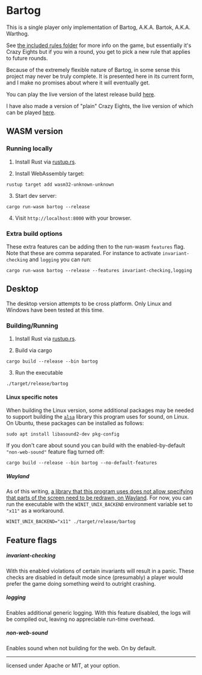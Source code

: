 # Bartog

This is a single player only implementation of Bartog, A.K.A. Bartok, A.K.A. Warthog.

See [the included rules folder](./design/rules/README.md) for more info on the game, but essentially it's Crazy Eights but if you win a round, you get to pick a new rule that applies to future rounds.

Because of the extremely flexible nature of Bartog, in some sense this project may never be truly complete. It is presented here in its current form, and I make no promises about where it will eventually get.

You can play the live version of the latest release build [here](https://ryan1729.github.io/bartog/bartog/).

I have also made a version of "plain" Crazy Eights, the live version of which can be played [here](https://ryan1729.github.io/bartog/crazy-eights/).

## WASM version

### Running locally

1. Install Rust via [rustup.rs](https://rustup.rs).

2. Install WebAssembly target:
```
rustup target add wasm32-unknown-unknown
```
3. Start dev server:
```
cargo run-wasm bartog --release
```
4. Visit `http://localhost:8000` with your browser.

### Extra build options

These extra features can be adding then to the run-wasm `features` flag. Note that these are comma separated. For instance to activate `invariant-checking` and `logging` you can run:
```
cargo run-wasm bartog --release --features invariant-checking,logging
```
## Desktop

The desktop version attempts to be cross platform. Only Linux and Windows have been tested at this time.

### Building/Running

1. Install Rust via [rustup.rs](https://rustup.rs).

2. Build via cargo
```
cargo build --release --bin bartog
```
3. Run the executable
```
./target/release/bartog
```

#### Linux specific notes

When building the Linux version, some additional packages may be needed to support building the [`alsa`](https://github.com/diwic/alsa-rs) library this program uses for sound, on Linux.
On Ubuntu, these packages can be installed as follows:

```
sudo apt install libasound2-dev pkg-config
```

If you don't care about sound you can build with the enabled-by-default `"non-web-sound"` feature flag turned off:

```
cargo build --release --bin bartog --no-default-features
```

##### Wayland
As of this writing, [a library that this program uses does not allow specifying that parts of the screen need to be redrawn, on Wayland](https://github.com/john01dav/softbuffer/issues/9).
For now, you can run the executable with the `WINIT_UNIX_BACKEND` environment variable set to `"x11"` as a workaround.

```
WINIT_UNIX_BACKEND="x11" ./target/release/bartog
```

## Feature flags

##### invariant-checking

With this enabled violations of certain invariants will result in a panic. These checks are disabled in default mode since (presumably) a player would prefer the game doing something weird to outright crashing.

##### logging

Enables additional generic logging. With this feature disabled, the logs will be compiled out, leaving no appreciable run-time overhead.

##### non-web-sound

Enables sound when not building for the web. On by default.

___

licensed under Apache or MIT, at your option.

